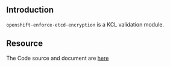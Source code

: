 ## Introduction

`openshift-enforce-etcd-encryption` is a KCL validation module.

## Resource

The Code source and document are [here](https://github.com/kcl-lang/modules/tree/main/openshift-enforce-etcd-encryption)
